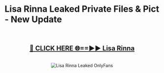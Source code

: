 # Lisa Rinna Leaked Private Files & Pict - New Update
<br>
<div align="center">
<h2><a href="https://mediafilles.blogspot.com/?title=Lisa_Rinna" rel="nofollow">🔴 CLICK HERE 🌐==►► Lisa Rinna</a></h2>
<br>
<a href="https://mediafilles.blogspot.com/?title=Lisa_Rinna" rel="nofollow" data-target="animated-image.originalLink"><img src="https://i.ibb.co.com/WyWwxjT/player-gif2.gif" alt="Lisa Rinna Leaked OnlyFans" style="max-width: 100%; display: inline-block;" data-target="animated-image.originalImage"></a>
</div>
<br>